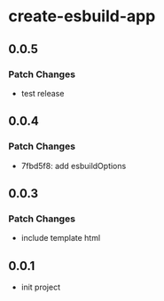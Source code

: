 # create-esbuild-app

## 0.0.5

### Patch Changes

- test release

## 0.0.4

### Patch Changes

- 7fbd5f8: add esbuildOptions

## 0.0.3

### Patch Changes

- include template html

## 0.0.1

- init project
